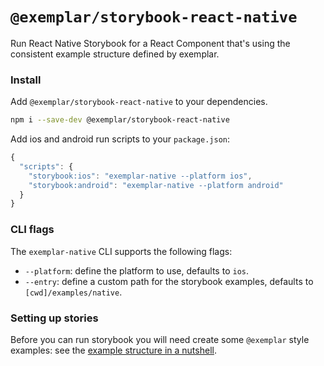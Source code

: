 # `@exemplar/storybook-react-native`

Run React Native Storybook for a React Component that's using the consistent
example structure defined by exemplar.

### Install

Add `@exemplar/storybook-react-native` to your dependencies.

```bash
npm i --save-dev @exemplar/storybook-react-native
```

Add ios and android run scripts to your `package.json`:

``` js
{
  "scripts": {
    "storybook:ios": "exemplar-native --platform ios",
    "storybook:android": "exemplar-native --platform android"
  }
}
```

### CLI flags

The `exemplar-native` CLI supports the following flags:

- `--platform`: define the platform to use, defaults to `ios`.
- `--entry`: define a custom path for the storybook examples, defaults to `[cwd]/examples/native`.

### Setting up stories

Before you can run storybook you will need create some `@exemplar` style
examples: see the [example structure in a nutshell].

[example structure in a nutshell]: ../exemplar-sample/README.md#readme
